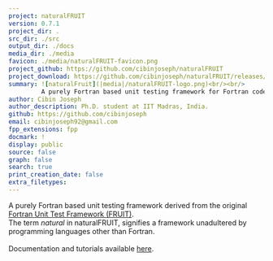 ```yaml
---
project: naturalFRUIT
version: 0.7.1
project_dir: .
src_dir: ./src
output_dir: ./docs
media_dir: ./media    
favicon: ./media/naturalFRUIT-favicon.png
project_github: https://github.com/cibinjoseph/naturalFRUIT
project_download: https://github.com/cibinjoseph/naturalFRUIT/releases/download/refs%2Fheads%2Fmaster/naturalFRUIT.zip
summary: ![naturalFruit](|media|/naturalFRUIT-logo.png)<br/><br/>
         A purely Fortran based unit testing framework for Fortran code
author: Cibin Joseph
author_description: Ph.D. student at IIT Madras, India.
github: https://github.com/cibinjoseph
email: cibinjoseph92@gmail.com
fpp_extensions: fpp
docmark: !
display: public
source: false
graph: false
search: true
print_creation_date: false
extra_filetypes:
---
```


A purely Fortran based unit testing framework derived from the original [Fortran Unit Test Framework (FRUIT)](https://sourceforge.net/projects/fortranxunit/).<br/>
The term *natural* in naturalFRUIT, signifies a framework unadultered by programming languages other than Fortran.<br/><br/>
Documentation and tutorials available [here](https://cibinjoseph.github.io/naturalFRUIT/page/index.html).
